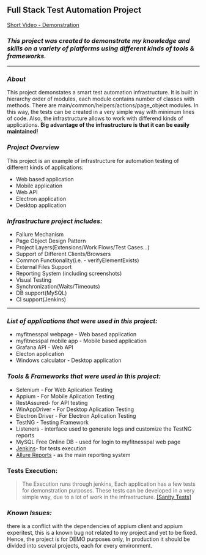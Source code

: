 ## **Full Stack Test Automation Project**
[Short Video - Demonstration](https://drive.google.com/file/d/1bQB-32A__i0Dk93kPMosJPrd9WKdqOvc/view?usp=sharing)
### **_This project was created to demonstrate my knowledge and skills on a variety of platforms using different kinds of tools & frameworks._**
***
### _About_
This project demonstates a smart test automation infrastructure. It is built in hierarchy order of modules, each module contains number of classes with methods.
There are main/common/helpers/actions/page_object modules.
In this way, the tests can be created in a very simple way with minimum lines of code.
Also, the infrastructure allows to work with differend kinds of applications.
**Big advantage of the infrastructure is that it can be easily maintained!**

### _Project Overview_

This project is an example of infrastructure for automation testing of different kinds of applications:
* Web based application
* Mobile application
* Web API
* Electron application
* Desktop application

### **_Infrastructure project includes:_**
* Failure Mechanism
* Page Object Design Pattern
* Project Layers(Extensions/Work Flows/Test Cases...)
* Support of Different Clients/Browsers
* Common Functionality(i.e. - verifyElementExists)
* External Files Support
* Reporting System (including screenshots)
* Visual Testing
* Synchronization(Waits/Timeouts)
* DB support(MySQL)
* CI support(Jenkins)


***

### _List of applications that were used in this project:_
* myfitnesspal webpage - Web based application
* myfitnesspal mobile app - Mobile based application
* Grafana API - Web API
* Electon application
* Windows calculator - Desktop application

### _Tools & Frameworks that were used in this project:_
* Selenium - For Web Aplication Testing
* Appium - For Mobile Aplication Testing
* RestAssured- for API testing
* WinAppDriver - For Desktop Aplication Testing
* Electron Driver - For Electron Aplication Testing
* TestNG - Testing Framework
* Listeners - interface used to generate logs and customize the TestNG reports
* MySQL Free Online DB - used for login to myfitnesspal web page
* [Jenkins](https://www.jenkins.io/)- for tests execution
* [Allure Reports](http://allure.qatools.ru/) - as the main reporting system

### Tests Execution:
> The Execution runs through jenkins, Each application has a few tests for demonstration purposes.
These tests can be developed in a very simple way, due to a lot of work in the infrastructure.
[[Sanity Tests]](https://github.com/matanabukarat/FullStackTestAutomationProject/tree/master/src/test/java/SanityTests)

### _Known Issues:_
there is a conflict with the dependencies of appium client and appium experitest, this is a known bug not related to my project and yet to be fixed.
Hence, the project is for DEMO purposes only, In production it should be divided into several projects, each for every environment.

